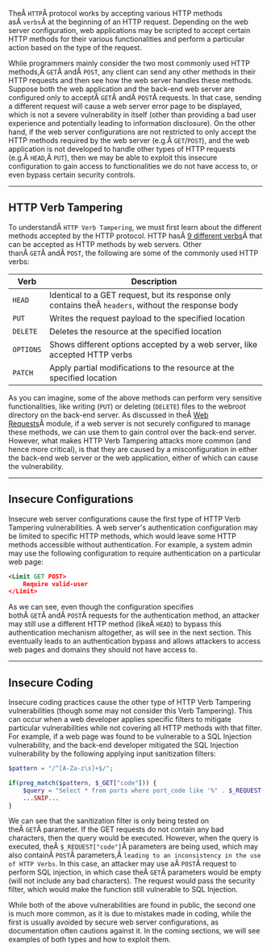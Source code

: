 ﻿TheÂ `HTTP`Â protocol works by accepting various HTTP methods asÂ `verbs`Â at the beginning of an HTTP request. Depending on the web server configuration, web applications may be scripted to accept certain HTTP methods for their various functionalities and perform a particular action based on the type of the request.

While programmers mainly consider the two most commonly used HTTP methods,Â `GET`Â andÂ `POST`, any client can send any other methods in their HTTP requests and then see how the web server handles these methods. Suppose both the web application and the back-end web server are configured only to acceptÂ `GET`Â andÂ `POST`Â requests. In that case, sending a different request will cause a web server error page to be displayed, which is not a severe vulnerability in itself (other than providing a bad user experience and potentially leading to information disclosure). On the other hand, if the web server configurations are not restricted to only accept the HTTP methods required by the web server (e.g.Â `GET`/`POST`), and the web application is not developed to handle other types of HTTP requests (e.g.Â `HEAD`,Â `PUT`), then we may be able to exploit this insecure configuration to gain access to functionalities we do not have access to, or even bypass certain security controls.

---

## HTTP Verb Tampering

To understandÂ `HTTP Verb Tampering`, we must first learn about the different methods accepted by the HTTP protocol. HTTP hasÂ [9 different verbs](https://developer.mozilla.org/en-US/docs/Web/HTTP/Methods)Â that can be accepted as HTTP methods by web servers. Other thanÂ `GET`Â andÂ `POST`, the following are some of the commonly used HTTP verbs:

|Verb|Description|
|---|---|
|`HEAD`|Identical to a GET request, but its response only contains theÂ `headers`, without the response body|
|`PUT`|Writes the request payload to the specified location|
|`DELETE`|Deletes the resource at the specified location|
|`OPTIONS`|Shows different options accepted by a web server, like accepted HTTP verbs|
|`PATCH`|Apply partial modifications to the resource at the specified location|

As you can imagine, some of the above methods can perform very sensitive functionalities, like writing (`PUT`) or deleting (`DELETE`) files to the webroot directory on the back-end server. As discussed in theÂ [Web Requests](https://academy.hackthebox.com/course/preview/web-requests)Â module, if a web server is not securely configured to manage these methods, we can use them to gain control over the back-end server. However, what makes HTTP Verb Tampering attacks more common (and hence more critical), is that they are caused by a misconfiguration in either the back-end web server or the web application, either of which can cause the vulnerability.

---

## Insecure Configurations

Insecure web server configurations cause the first type of HTTP Verb Tampering vulnerabilities. A web server's authentication configuration may be limited to specific HTTP methods, which would leave some HTTP methods accessible without authentication. For example, a system admin may use the following configuration to require authentication on a particular web page:


```xml
<Limit GET POST>
    Require valid-user
</Limit>
```

As we can see, even though the configuration specifies bothÂ `GET`Â andÂ `POST`Â requests for the authentication method, an attacker may still use a different HTTP method (likeÂ `HEAD`) to bypass this authentication mechanism altogether, as will see in the next section. This eventually leads to an authentication bypass and allows attackers to access web pages and domains they should not have access to.

---

## Insecure Coding

Insecure coding practices cause the other type of HTTP Verb Tampering vulnerabilities (though some may not consider this Verb Tampering). This can occur when a web developer applies specific filters to mitigate particular vulnerabilities while not covering all HTTP methods with that filter. For example, if a web page was found to be vulnerable to a SQL Injection vulnerability, and the back-end developer mitigated the SQL Injection vulnerability by the following applying input sanitization filters:


```php
$pattern = "/^[A-Za-z\s]+$/";

if(preg_match($pattern, $_GET["code"])) {
    $query = "Select * from ports where port_code like '%" . $_REQUEST["code"] . "%'";
    ...SNIP...
}
```

We can see that the sanitization filter is only being tested on theÂ `GET`Â parameter. If the GET requests do not contain any bad characters, then the query would be executed. However, when the query is executed, theÂ `$_REQUEST["code"]`Â parameters are being used, which may also containÂ `POST`Â parameters,Â `leading to an inconsistency in the use of HTTP Verbs`. In this case, an attacker may use aÂ `POST`Â request to perform SQL injection, in which case theÂ `GET`Â parameters would be empty (will not include any bad characters). The request would pass the security filter, which would make the function still vulnerable to SQL Injection.

While both of the above vulnerabilities are found in public, the second one is much more common, as it is due to mistakes made in coding, while the first is usually avoided by secure web server configurations, as documentation often cautions against it. In the coming sections, we will see examples of both types and how to exploit them.
